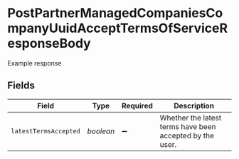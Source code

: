 # PostPartnerManagedCompaniesCompanyUuidAcceptTermsOfServiceResponseBody

Example response


## Fields

| Field                                                    | Type                                                     | Required                                                 | Description                                              |
| -------------------------------------------------------- | -------------------------------------------------------- | -------------------------------------------------------- | -------------------------------------------------------- |
| `latestTermsAccepted`                                    | *boolean*                                                | :heavy_minus_sign:                                       | Whether the latest terms have been accepted by the user. |